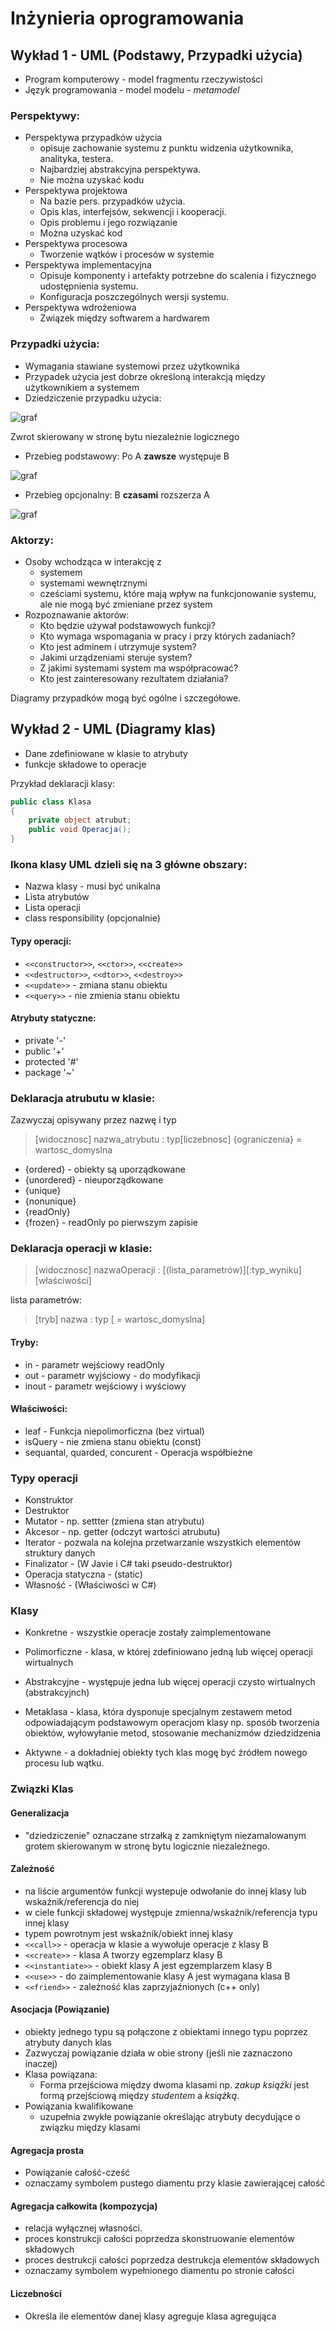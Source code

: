 
Inżynieria oprogramowania
===

## Wykład 1 - UML (Podstawy, Przypadki użycia)

- Program komputerowy - model fragmentu rzeczywistości
- Język programowania - model modelu -  *metamodel*

### Perspektywy:

- Perspektywa przypadków użycia
  - opisuje zachowanie systemu z punktu widzenia użytkownika, analityka, testera.
  - Najbardziej abstrakcyjna perspektywa.
  - Nie można uzyskać kodu
- Perspektywa projektowa
  - Na bazie pers. przypadków użycia.
  - Opis klas, interfejsów, sekwencji i kooperacji.
  - Opis problemu i jego rozwiązanie
  - Można uzyskać kod
- Perspektywa procesowa
  - Tworzenie wątków i procesów w systemie
- Perspektywa implementacyjna
  - Opisuje komponenty i artefakty potrzebne do scalenia i fizycznego udostępnienia systemu.
  - Konfiguracja poszczególnych wersji systemu.
- Perspektywa wdrożeniowa
  - Związek między softwarem a hardwarem

###  Przypadki użycia:

- Wymagania stawiane systemowi przez użytkownika
- Przypadek użycia jest dobrze określoną interakcją między użytkownikiem a systemem
- Dziedziczenie przypadku użycia:

![graf](1.png)

Zwrot skierowany w stronę bytu niezależnie logicznego

- Przebieg podstawowy: Po A **zawsze** występuje B

![graf](2.png)

- Przebieg opcjonalny: B **czasami** rozszerza A

![graf](3.png)

### Aktorzy:

- Osoby wchodząca w interakcję z
  - systemem
  - systemami wewnętrznymi
  - cześciami systemu, które mają wpływ na funkcjonowanie systemu, ale nie mogą być zmieniane przez system
- Rozpoznawanie aktorów:
  - Kto będzie używał podstawowych funkcji?
  - Kto wymaga wspomagania w pracy i przy których zadaniach?
  - Kto jest adminem i utrzymuje system?
  - Jakimi urządzeniami steruje system?
  - Z jakimi systemami system ma współpracować?
  - Kto jest zainteresowany rezultatem działania?

Diagramy przypadków mogą być ogólne i szczegółowe.

## Wykład 2 - UML (Diagramy klas)

- Dane zdefiniowane w klasie to atrybuty
- funkcje składowe to operacje

Przykład deklaracji klasy:

```csharp
public class Klasa
{
    private object atrubut;
    public void Operacja();
}
```

### Ikona klasy UML dzieli się na 3 główne obszary:

- Nazwa klasy - musi być unikalna
- Lista atrybutów
- Lista operacji
- class responsibility (opcjonalnie)

#### Typy operacji:

- `<<constructor>>`, `<<ctor>>`, `<<create>>`
- `<<destructor>>`, `<<dtor>>`, `<<destroy>>`
- `<<update>>` - zmiana stanu obiektu
- `<<query>>` - nie zmienia stanu obiektu

#### Atrybuty statyczne:

- private '-'
- public '+'
- protected '#'
- package '~'

### Deklaracja atrubutu w klasie:

Zazwyczaj opisywany przez nazwę i typ
> [widocznosc] nazwa_atrybutu : typ[liczebnosc] {ograniczenia} = wartosc_domyslna

- {ordered} - obiekty są uporządkowane
- {unordered} - nieuporządkowane
- {unique}
- {nonunique}
- {readOnly}
- {frozen} - readOnly po pierwszym zapisie

### Deklaracja operacji w klasie:

> [widocznosc] nazwaOperacji : [(lista_parametrów)][:typ_wyniku] [właściwości]

lista parametrów:

> [tryb] nazwa : typ [ = wartosc_domyslna]

#### Tryby:

- in - parametr wejściowy readOnly
- out - parametr wyjściowy - do modyfikacji
- inout - parametr wejściowy i wyściowy

#### Właściwości:

- leaf - Funkcja niepolimorficzna (bez virtual)
- isQuery - nie zmiena stanu obiektu (const)
- sequantal, quarded, concurent - Operacja współbieżne

### Typy operacji

- Konstruktor
- Destruktor
- Mutator - np. settter (zmiena stan atrybutu)
- Akcesor - np. getter (odczyt wartości atrubutu)
- Iterator - pozwala na kolejna przetwarzanie wszystkich elementów struktury danych
- Finalizator - (W Javie i C# taki pseudo-destruktor)
- Operacja statyczna - (static)
- Własność - (Właściwości w C#)

### Klasy

- Konkretne - wszystkie operacje zostały zaimplementowane
- Polimorficzne - klasa, w której zdefiniowano jedną lub więcej operacji wirtualnych
- Abstrakcyjne - występuje jedna lub więcej operacji czysto wirtualnych (abstrakcyjnch)

- Metaklasa - klasa, która dysponuje specjalnym zestawem metod odpowiadającym podstawowym operacjom klasy np. sposób tworzenia obiektów, wyłowyłanie metod, stosowanie mechanizmów dziedzidzenia
- Aktywne - a dokładniej obiekty tych klas mogę być źródłem nowego procesu lub wątku.

### Związki Klas

#### Generalizacja 

- "dziedziczenie" oznaczane strzałką z zamkniętym niezamalowanym grotem skierowanym w stronę bytu logicznie niezależnego.

#### Zależność

- na liście argumentów funkcji wystepuje odwołanie do innej klasy lub wskaźnik/referencja do niej
- w ciele funkcji składowej występuje zmienna/wskaźnik/referencja typu innej klasy
- typem powrotnym jest wskaźnik/obiekt innej klasy
- `<<call>>` - operacja w klasie a wywołuje operacje z klasy B
- `<<create>>` - klasa A tworzy egzemplarz klasy B
- `<<instantiate>>` - obiekt klasy A jest egzemplarzem klasy B
- `<<use>>` - do zaimplementowanie klasy A jest wymagana klasa B
- `<<friend>>` - zależność klas zaprzyjaźnionych (c++ only)

#### Asocjacja (Powiązanie)

- obiekty jednego typu są połączone z obiektami innego typu poprzez atrybuty danych klas
- Zazwyczaj powiązanie działa w obie strony (jeśli nie zaznaczono inaczej)
- Klasa powiązana:
  - Forma przejściowa między dwoma klasami np. _zakup książki_ jest formą przejściową między _studentem_ a _książką_.
- Powiązania kwalifikowane
  - uzupełnia zwykłe powiązanie określając atrybuty decydujące o związku między klasami

#### Agregacja prosta

- Powiązanie całość-cześć
- oznaczamy symbolem pustego diamentu przy klasie zawierającej całość

#### Agregacja całkowita (kompozycja)

- relacja wyłącznej własności.
- proces konstrukcji całości poprzedza skonstruowanie elementów składowych
- proces destrukcji całości poprzedza destrukcja elementów składowych
- oznaczamy symbolem wypełnionego diamentu po stronie całości

#### Liczebności

- Określa ile elementów danej klasy agreguje klasa agregująca
